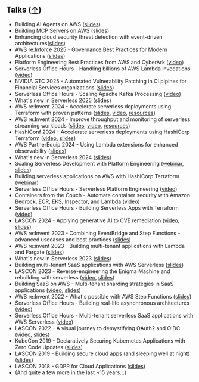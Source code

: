 ## Talks ([↑](#top))

- Building AI Agents on AWS ([slides](https://www.dropbox.com/scl/fi/xzs51iplz8vpn5o0s4whq/2025-building-ai-agents-on-aws.pdf?rlkey=m4iw9dvexfyh9yuq1s1be3eef&st=8fpmcgbf&dl=0))
- Building MCP Servers on AWS ([slides](https://www.dropbox.com/scl/fi/pley3lqj96t8a5f212coe/2025-building-mcp-servers-on-aws.pdf?rlkey=5ip3rqn8iwjhody664t9ihzbm&st=sqt4dno2&dl=0))
- Enhancing cloud security threat detection with event-driven architectures([slides](https://www.dropbox.com/scl/fi/bpxicxheemub6k6csejlp/2025-enhancing-multi-account-activity-monitoring-with-event-driven-architectures.pdf?rlkey=476fihbcaltwb0dgcmbo91g2v&st=zvmunpc4&dl=0))
- AWS re:Inforce 2025 - Governance Best Practices for Modern Applications ([slides](https://www.dropbox.com/scl/fi/w5j9wmpx8hrerq1iae91c/reinforce-2025-grc331-governance-for-modern-apps.pdf?rlkey=7jepzm0gtllh53nlgm18gf7mo&st=woomqcvw&dl=0))
- Platform Engineering Best Practices from AWS and CyberArk ([video](https://www.linkedin.com/events/7325644549580558337))
- Serverless Office Hours - Handling billions of AWS Lambda invocations ([video](https://www.twitch.tv/videos/2445906263))
- NVIDIA GTC 2025 - Automated Vulnerability Patching in CI pipines for Financial Services organizations ([slides](https://www.dropbox.com/scl/fi/1z730koscezdcmh06uzy3/gtc-2025-applying-genai-to-cve-remediation.pdf?rlkey=g74yliakvx1rkm8jvy2e59pl3&st=0s7w2b7b&dl=0))
- Serverless Office Hours - Scaling Apache Kafka Processing ([video](https://www.youtube.com/live/iDffuu733v0?si=oJZQy9aqguo0gyCu))
- What's new in Serverless 2025 ([slides](https://www.dropbox.com/scl/fi/8zei401dweviec692827g/2025-whats-new-in-serverless.pdf?rlkey=11lrrhrgen0n85w9wet60b6u7&st=7fpusjvr&dl=0))
- AWS re:Invent 2024 - Accelerate serverless deployments using Terraform with proven patterns ([slides](https://www.dropbox.com/scl/fi/g23cbpjwm8k6wr1xabzci/reinvent-2024-svs320-terraform-for-serverless.pdf?rlkey=o2zdnnn05r1dtvx7khohz0syh&st=lvqek48b&dl=0), [video](https://www.youtube.com/watch?v=fX7c2GGqTWs), [resources](https://github.com/aal80/reinvent2024-svs320))
- AWS re:Invent 2024 - Improve throughput and monitoring of serverless streaming workloads ([slides](https://www.dropbox.com/scl/fi/i2o1j3492pmf3rylky1vj/reinvent-2024-svs217-improve-throughput-and-observability-serverless-streaming.pdf?rlkey=xqbn8f9g1ekvdyco6dbf3b2ye&st=7w5abp4n&dl=0), [video](https://www.youtube.com/watch?v=V8w35g7shIY), [resources](https://github.com/aal80/reinvent2024-svs217))
- HashiConf 2024 - Accelerate serverless deployments using HashiCorp Terraform ([video](https://youtu.be/P2x9pahh_xc?si=0xSDlaigorKi2CpW), [slides](https://www.dropbox.com/scl/fi/ydtr3w77rmv3jx5wbgghj/hashiconf-2024-building-serverless-apps-with-terraform.pdf?rlkey=ca274dze8yk34avjkp10lxfog&st=7odkaka6&dl=0))
- AWS PartnerEquip 2024 - Using Lambda extensions for enhanced observability ([slides](https://www.dropbox.com/scl/fi/gcnv7d0v4s5tcst953fs1/2024-lambda-extensions-webinar.pdf?rlkey=zji0g4bxbmmb7o2kjb37vfa8m&st=ppnse93k&dl=0))
- What's new in Serverless 2024 ([slides](https://www.dropbox.com/scl/fi/0enrrxtlh46vjwzd96m4b/2024-whats-new-in-serverless.pdf?rlkey=quo2lvudieshguipjh48x4q67&st=6ly7kr19&dl=0))
- Scaling Serverless Development with Platform Engineering ([webinar](https://webinars.techstronglearning.com/scaling-serverless-development-with-platform-engineering), [slides](https://www.dropbox.com/scl/fi/am6rs4f9ni0lc20nxb3am/2024-serverless-platform-engineering.pdf?rlkey=881opzgt9c2ajhiqysmm9ogde&st=t0dgs8y8&dl=0))
- Building serverless applications on AWS with HashiCorp Terraform ([webinar](https://www.hashicorp.com/events/webinars/building-serverless-applications-on-aws-with-hashicorp-terraform-americas))
- Serverless Office Hours - Serverless Platform Engineering ([video](https://www.youtube.com/live/Lus02Lv-nA8?si=aHsETwaLd38K9F7j))
- Containers from the Couch - Automate container security with Amazon Bedrock, ECR, EKS, Inspector, and Lambda ([video](https://www.youtube.com/live/Nn8cOeAaN6A?si=cY7_OVNj_YC5qLXm))
- Serverless Office Hours - Building Serverless Apps with Terraform ([video](https://www.youtube.com/live/jcktUgozJj8?si=5CDQ7A834pcjSutL))
- LASCON 2024 - Applying generative AI to CVE remediation ([video](https://youtu.be/7oxHBwioRAw?si=EamnfFb2c7QYD_HD), [slides](https://www.dropbox.com/scl/fi/wjimpeb5bofr72allqbji/lascon-2024-applying-generative-ai-to-cve-remediation.pdf?rlkey=n0m522vq2dqt46z7xdsl9mkhl&st=tflaj1nm&dl=0))
- AWS re:Invent 2023 - Combining EventBridge and Step Functions - advanced usecases and best practices ([slides](https://www.dropbox.com/scl/fi/c84a6h7v0b00vzphc1t49/reinvent-2023-sfn-eb-usecases-best-practices.pdf?rlkey=c51p0pzm3x9s59bkc2z2dpl4z&st=1zebkwvx&dl=0))
- AWS re:invent 2023 - Building multi-tenant applications with Lambda and Fargate ([slides](https://www.dropbox.com/scl/fi/qj9izbraa2wrfbwyw4hzj/reinvent-2023-building-saas-with-lambda-and-fargate.pdf?rlkey=bq8k309udnwow4o2lr2l9sz0p&st=7x4daa5x&dl=0))
- What's new in Serverless 2023 ([slides](https://www.dropbox.com/scl/fi/t3t9vw5sqyjg7tqcai7ze/2023-whats-new-in-serverless.pdf?rlkey=p0dc5frv1br81qy8qx4mk8gnd&st=icj3j7fw&dl=0))
- Building multi-tenant SaaS applications with AWS Serverless ([slides](https://www.dropbox.com/scl/fi/k9xtbuc9qkxzrefsyuqds/2023-sel-building-multitenant-saas-using-serverless.pdf?rlkey=jz1obo4854hsf8yl62p2q3v3y&st=wgpv5sfu&dl=0))
- LASCON 2023 - Reverse-engineering the Enigma Machine and rebuilding with serverless ([video](https://youtu.be/v_K1tDLapgE?si=UG3IKW7oHUpf3FH-), [slides](https://www.dropbox.com/scl/fi/u847bq7av6z4b7armhs0d/lascon-2023-enigma-machine.pdf?rlkey=93fx4ir609robfr7iapyb3vg9&st=uet6wiz6&dl=0))
- Building SaaS on AWS - Multi-tenant sharding strategies in SaaS applications ([video](https://www.youtube.com/live/hduzRipB9c8?si=2BUFSO0o808fdEo9), [slides](https://www.dropbox.com/scl/fi/ke8pl3s0t9huiui6c4elj/2023-serverless-shuffle-sharding.pdf?rlkey=9hd4058mci0xpt1n6yjw3a89i&st=gboght8g&dl=0))
- AWS re:Invent 2022 - What's possible with AWS Step Functions ([slides](https://www.dropbox.com/scl/fi/ny9jqkbuy23lrl8t6vd5x/reinvent-2022-whats-possible-with-step-functions.pdf?rlkey=efn70ax7hp62b7laqlb7pd0of&st=ak8i1a60&dl=0))
- Serverless Office Hours - Building real-life asynchronous architectures ([video](https://www.youtube.com/live/tkLEaaUmC30?si=k0Xg-VwHm-nOvjaW))
- Serverless Office Hours - Multi-tenant serverless SaaS applications with AWS Serverless ([video](https://www.youtube.com/live/mOe-yIUCxbE?si=DEwKl4HowLeVKrMg))
- LASCON 2022 - A visual journey to demystifying OAuth2 and OIDC ([video](https://youtu.be/bhvJ1z-ye6E?si=HQ5CLYKscZ3UJ9f6), [slides](https://www.dropbox.com/scl/fi/af0veyc6wxf3y2ofazosw/lascon-2022-demystifying-o-uth2-and-oidc-visual-journey.pdf?rlkey=88s7zi45mqa5qqec2t4vwi3gq&st=zsupoqeh&dl=0))
- KubeCon 2019 - Declaratively Securing Kubernetes Applications with Zero Code Updates ([slides](https://www.dropbox.com/scl/fi/5w7p5ogzbpxi0joyrsed6/kubecon-2019-multicloud-identity-and-access-management.pdf?rlkey=xxmzbkw59o5cc9qk3l545ou00&st=cmth26fm&dl=0))
- LASCON 2019 - Building secure cloud apps (and sleeping well at night) ([slides](https://www.dropbox.com/scl/fi/59uviu8ethnqvw3nnfljg/lascon-2019-buildin-secure-cloud-apps.pdf?rlkey=y6oufifio81klgqmpfwj7g6yc&st=t1l1v4oo&dl=0))
- LASCON 2018 - GDPR for Cloud Applications ([slides](https://www.dropbox.com/scl/fi/cekebg233b5qaeesx3s12/lascon-2018-gdpr-for-cloud-apps.pdf?rlkey=o2xm75ysi3iawwlcv88wv4de7&st=lroh4x71&dl=0))
- (And quite a few more in the last ~15 years...)
